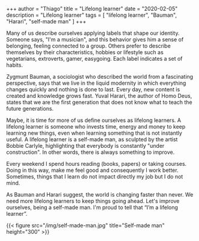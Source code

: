 +++
author = "Thiago"
title = "Lifelong learner"
date = "2020-02-05"
description = "Lifelong learner"
tags = [
    "lifelong learner", "Bauman", "Harari", "self-made man"
]
+++

Many of us describe ourselves applying labels that shape our identity. Someone says, "I'm a musician", and this behavior gives him a sense of belonging, feeling connected to a group.  Others prefer to describe themselves by their characteristics, hobbies or lifestyle such as vegetarians,  extroverts, gamer, easygoing. Each label indicates a set of habits.

Zygmunt Bauman, a sociologist who described the world from a fascinating perspective,  says that we live in the liquid modernity in which everything changes quickly and nothing is done to last.  Every day, new content is created and knowledge grows fast.  Yuval Harari, the author of Homo Deus, states that we are the first generation that does not know what to teach the future generations.

Maybe, it is time for more of us define ourselves as lifelong learners.  A lifelong learner is someone who invests time, energy and money to keep learning new things, even when learning something that is not instantly useful.  A lifelong learner is a self-made man, as sculpted by the artist Bobbie Carlyle,  highlighting that everybody is constantly "under construction". In other words,  there is always something to improve.

Every weekend I spend hours reading (books, papers) or taking courses.
Doing in this way, make me feel good and consequently I work better. Sometimes, things that I learn do not impact directly my job but I do not mind. 

As Bauman and Harari suggest, the world is changing faster than never. We need more lifelong learners to keep things going ahead. Let's improve ourselves, being a self-made man. I'm proud to tell that “I’m a lifelong learner”.



{{< figure src="/img/self-made-man.jpg" title="Self-made man"  height="300" >}}
